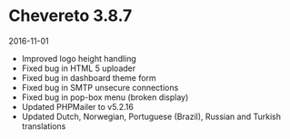 # Chevereto 3.8.7

2016-11-01

- Improved logo height handling
- Fixed bug in HTML 5 uploader
- Fixed bug in dashboard theme form
- Fixed bug in SMTP unsecure connections
- Fixed bug in pop-box menu (broken display)
- Updated PHPMailer to v5.2.16
- Updated Dutch, Norwegian, Portuguese (Brazil), Russian and Turkish translations
